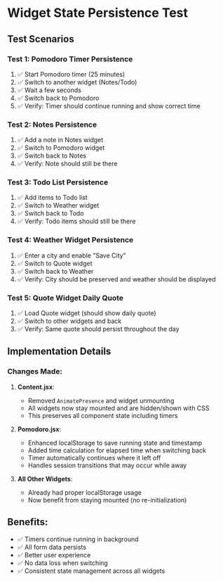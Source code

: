 # Widget State Persistence Test

## Test Scenarios

### Test 1: Pomodoro Timer Persistence

1. ✅ Start Pomodoro timer (25 minutes)
2. ✅ Switch to another widget (Notes/Todo)
3. ✅ Wait a few seconds
4. ✅ Switch back to Pomodoro
5. ✅ Verify: Timer should continue running and show correct time

### Test 2: Notes Persistence

1. ✅ Add a note in Notes widget
2. ✅ Switch to Pomodoro widget
3. ✅ Switch back to Notes
4. ✅ Verify: Note should still be there

### Test 3: Todo List Persistence

1. ✅ Add items to Todo list
2. ✅ Switch to Weather widget
3. ✅ Switch back to Todo
4. ✅ Verify: Todo items should still be there

### Test 4: Weather Widget Persistence

1. ✅ Enter a city and enable "Save City"
2. ✅ Switch to Quote widget
3. ✅ Switch back to Weather
4. ✅ Verify: City should be preserved and weather should be displayed

### Test 5: Quote Widget Daily Quote

1. ✅ Load Quote widget (should show daily quote)
2. ✅ Switch to other widgets and back
3. ✅ Verify: Same quote should persist throughout the day

## Implementation Details

### Changes Made:

1. **Content.jsx**:

   - Removed `AnimatePresence` and widget unmounting
   - All widgets now stay mounted and are hidden/shown with CSS
   - This preserves all component state including timers

2. **Pomodoro.jsx**:

   - Enhanced localStorage to save running state and timestamp
   - Added time calculation for elapsed time when switching back
   - Timer automatically continues where it left off
   - Handles session transitions that may occur while away

3. **All Other Widgets**:
   - Already had proper localStorage usage
   - Now benefit from staying mounted (no re-initialization)

## Benefits:

- ✅ Timers continue running in background
- ✅ All form data persists
- ✅ Better user experience
- ✅ No data loss when switching
- ✅ Consistent state management across all widgets
